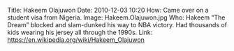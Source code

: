 Title: Hakeem Olajuwon
Date: 2010-12-03 10:20
How: Came over on a student visa from Nigeria.
Image: Hakeem.Olajuwon.jpg
Who: Hakeem “The Dream” blocked and slam-dunked his way to NBA victory. Had thousands of kids wearing his jersey all through the 1990s.
Link: https://en.wikipedia.org/wiki/Hakeem_Olajuwon

